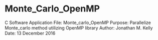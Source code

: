# Monte_Carlo_OpenMP
C Software Application
File: Monte_carlo_OpenMP
Purpose: Parallelize Monte_carlo method utilizing OpenMP library
Author: Jonathan M. Kelly
Date: 13 December 2016
